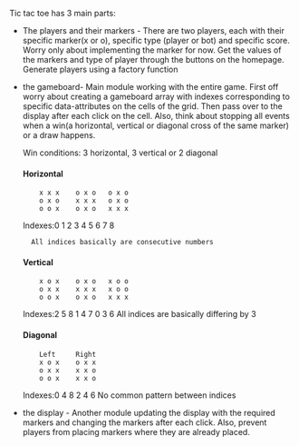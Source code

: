 Tic tac toe has 3 main parts:

- The players and their markers - There are two players, each with their specific marker(x or o), specific type (player or bot) and specific score. Worry only about implementing the marker for now. Get the values of the markers and type of player through the buttons on the homepage. Generate players using a factory function

- the gameboard- Main module working with the entire game. First off worry about creating a gameboard array with indexes corresponding to specific data-attributes on the cells of the grid. Then pass over to the display after each click on the cell.
  Also, think about stopping all events when a win(a horizontal, vertical or diagonal cross of the same marker) or a draw happens.

  Win conditions: 3 horizontal, 3 vertical or 2 diagonal

  #### Horizontal

          x x x    o x o   o x o
          o x o    x x x   o x o
          o o x    o x o   x x x

  Indexes:0 1 2    3 4 5   6 7 8

        All indices basically are consecutive numbers

  #### Vertical

          x o x    o x o   x o o
          o x x    x x x   x o o
          o o x    o x o   x x x

  Indexes:2 5 8    1 4 7   0 3 6
  All indices are basically differing by 3

  #### Diagonal
          Left     Right  
          x o x    o x x
          o x x    x x o
          o o x    x x o

  Indexes:0 4 8    2 4 6
  No common pattern between indices

- the display - Another module updating the display with the required markers and changing the markers after each click. Also, prevent players from placing markers where they are already placed.
